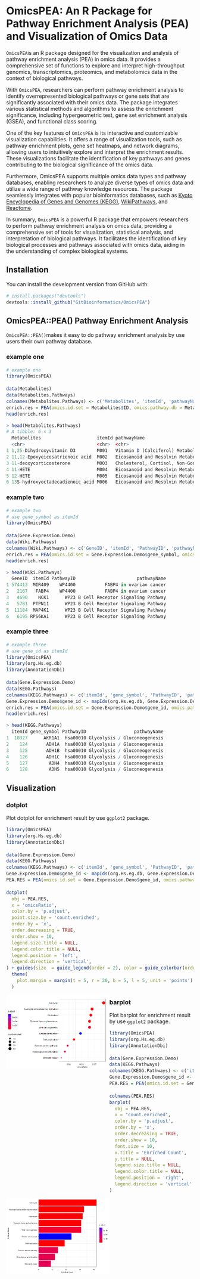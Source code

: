 # OmicsPEA: An R Package for Pathway Enrichment Analysis (PEA) and Visualization of Omics Data

`OmicsPEA`is an R package designed for the visualization and analysis of pathway enrichment analysis (PEA) in omics data. It provides a comprehensive set of functions to explore and interpret high-throughput genomics, transcriptomics, proteomics, and metabolomics data in the context of biological pathways.

With `OmicsPEA`, researchers can perform pathway enrichment analysis to identify overrepresented biological pathways or gene sets that are significantly associated with their omics data. The package integrates various statistical methods and algorithms to assess the enrichment significance, including hypergeometric test, gene set enrichment analysis (GSEA), and functional class scoring.

One of the key features of `OmicsPEA` is its interactive and customizable visualization capabilities. It offers a range of visualization tools, such as pathway enrichment plots, gene set heatmaps, and network diagrams, allowing users to intuitively explore and interpret the enrichment results. These visualizations facilitate the identification of key pathways and genes contributing to the biological significance of the omics data.

Furthermore, OmicsPEA supports multiple omics data types and pathway databases, enabling researchers to analyze diverse types of omics data and utilize a wide range of pathway knowledge resources. The package seamlessly integrates with popular bioinformatics databases, such as [Kyoto Encyclopedia of Genes and Genomes (KEGG)](https://www.genome.jp/kegg/), [WikiPathways](https://www.wikipathways.org/), and [Reactome](https://reactome.org/).

In summary, `OmicsPEA` is a powerful R package that empowers researchers to perform pathway enrichment analysis on omics data, providing a comprehensive set of tools for visualization, statistical analysis, and interpretation of biological pathways. It facilitates the identification of key biological processes and pathways associated with omics data, aiding in the understanding of complex biological systems.

## Installation

You can install the development version from GitHub with:

``` r
# install.packages("devtools")
devtools::install_github("GitBioinformatics/OmicsPEA")
```

## OmicsPEA::PEA() Pathway Enrichment Analysis

`OmicsPEA::PEA()`makes it easy to do pathway enrichment analysis by use users their own pathway database.

### example one

``` r
# example one
library(OmicsPEA)

data(Metabolites)
data(Metabolites.Pathways)
colnames(Metabolites.Pathways) <- c('Metabolites', 'itemId', 'pathwayName')
enrich.res = PEA(omics.id.set = Metabolites$ID, omics.pathway.db = Metabolites.Pathways, min.enrich.size = 1)
head(enrich.res)
```

```R
> head(Metabolites.Pathways)
# A tibble: 6 × 3
  Metabolites                     itemId pathwayName                                          
  <chr>                           <chr>  <chr>                                                
1 1,25-Dihydroxyvitamin D3        M001   Vitamin D (Calciferol) Metabolism                    
2 11,12-Epoxyeicosatrienoic acid  M002   Eicosanoid and Resolvin Metabolism                   
3 11-deoxycorticosterone          M003   Cholesterol, Cortisol, Non-Gonadal Steroid Metabolism
4 11-HETE                         M004   Eicosanoid and Resolvin Metabolism                   
5 12-HETE                         M005   Eicosanoid and Resolvin Metabolism                   
6 13S-hydroxyoctadecadienoic acid M006   Eicosanoid and Resolvin Metabolism   
```

### example two

``` r
# example two
# use gene_symbol as itemId
library(OmicsPEA)

data(Gene.Expression.Demo)
data(Wiki.Pathways)
colnames(Wiki.Pathways) <- c('GeneID', 'itemId', 'PathwayID', 'pathwayName')
enrich.res = PEA(omics.id.set = Gene.Expression.Demo$gene_symbol, omics.pathway.db = Wiki.Pathways, min.enrich.size = 10)
head(enrich.res)
```

```R
> head(Wiki.Pathways)
  GeneID  itemId PathwayID                       pathwayName
1 574413  MIR409    WP4400           FABP4 in ovarian cancer
2   2167   FABP4    WP4400           FABP4 in ovarian cancer
3   4690    NCK1      WP23 B Cell Receptor Signaling Pathway
4   5781  PTPN11      WP23 B Cell Receptor Signaling Pathway
5  11184  MAP4K1      WP23 B Cell Receptor Signaling Pathway
6   6195 RPS6KA1      WP23 B Cell Receptor Signaling Pathway
```

### example three

```R
# example three
# use gene_id as itemId
library(OmicsPEA)
library(org.Hs.eg.db)
library(AnnotationDbi)

data(Gene.Expression.Demo)
data(KEGG.Pathways)
colnames(KEGG.Pathways) <- c('itemId', 'gene_symbol', 'PathwayID', 'pathwayName')
Gene.Expression.Demo$gene_id <- mapIds(org.Hs.eg.db, Gene.Expression.Demo$gene_symbol, column = "ENTREZID", keytype = "SYMBOL")
enrich.res = PEA(omics.id.set = Gene.Expression.Demo$gene_id, omics.pathway.db = KEGG.Pathways, min.enrich.size = 10)
head(enrich.res)
```

```R
> head(KEGG.Pathways)
  itemId gene_symbol PathwayID                  pathwayName
1  10327      AKR1A1  hsa00010 Glycolysis / Gluconeogenesis
2    124       ADH1A  hsa00010 Glycolysis / Gluconeogenesis
3    125       ADH1B  hsa00010 Glycolysis / Gluconeogenesis
4    126       ADH1C  hsa00010 Glycolysis / Gluconeogenesis
5    127        ADH4  hsa00010 Glycolysis / Gluconeogenesis
6    128        ADH5  hsa00010 Glycolysis / Gluconeogenesis
```

## Visualization

### dotplot

Plot dotplot for enrichment result by use `ggplot2` package.

```R
library(OmicsPEA)
library(org.Hs.eg.db)
library(AnnotationDbi)

data(Gene.Expression.Demo)
data(KEGG.Pathways)
colnames(KEGG.Pathways) <- c('itemId', 'gene_symbol', 'PathwayID', 'pathwayName')
Gene.Expression.Demo$gene_id <- mapIds(org.Hs.eg.db, Gene.Expression.Demo$gene_symbol, column = "ENTREZID", keytype = "SYMBOL")
PEA.RES = PEA(omics.id.set = Gene.Expression.Demo$gene_id, omics.pathway.db = KEGG.Pathways, min.enrich.size = 10, ratio.numeric = FALSE)

dotplot(
  obj = PEA.RES,
  x = 'omicsRatio',
  color.by = 'p.adjust',
  point.size.by = 'count.enriched',
  order.by = 'x',
  order.decreasing = TRUE,
  order.show = 10,
  legend.size.title = NULL,
  legend.color.title = NULL,
  legend.position = 'left',
  legend.direction = 'vertical',
) + guides(size  = guide_legend(order = 2), color = guide_colorbar(order = 1)) +
  theme(
    plot.margin = margin(t = 5, r = 20, b = 5, l = 5, unit = 'points')
  )
```

<img src="man/imgs/dotplot_demo.png" width="55%" align="left"/>

### barplot

Plot barplot for enrichment result by use `ggplot2` package.

```R
library(OmicsPEA)
library(org.Hs.eg.db)
library(AnnotationDbi)

data(Gene.Expression.Demo)
data(KEGG.Pathways)
colnames(KEGG.Pathways) <- c('itemId', 'gene_symbol', 'PathwayID', 'pathwayName')
Gene.Expression.Demo$gene_id <- mapIds(org.Hs.eg.db, Gene.Expression.Demo$gene_symbol, column = "ENTREZID", keytype = "SYMBOL")
PEA.RES = PEA(omics.id.set = Gene.Expression.Demo$gene_id, omics.pathway.db = KEGG.Pathways, min.enrich.size = 10, ratio.numeric = FALSE)

colnames(PEA.RES)
barplot(
  obj = PEA.RES,
  x = "count.enriched",
  color.by = 'p.adjust',
  order.by = 'x',
  order.decreasing = TRUE,
  order.show = 10,
  font.size = 10,
  x.title = 'Enriched Count',
  y.title = NULL,
  legend.size.title = NULL,
  legend.color.title = NULL,
  legend.position = 'right',
  legend.direction = 'vertical'
)
```

<img src="man/imgs/barplot_demo.png" width="55%" align="left"/>












